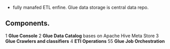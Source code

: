 - fully manafed ETL enfine.  Glue data storage is central data repo. 
 ## Components. 
 1 **Glue Console**
 2 **Glue Data Catalog** bases on Apache Hive Meta Store
 3 **Glue Crawlers and classifiers**
 4 **ETl Operations**
 55 **Glue Job Orchestration**
